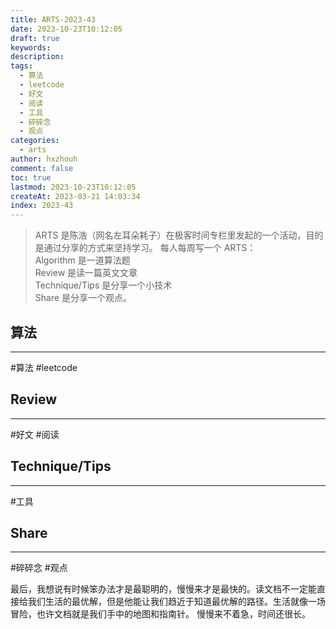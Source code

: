 ```yaml
---
title: ARTS-2023-43
date: 2023-10-23T10:12:05
draft: true
keywords: 
description: 
tags:
  - 算法
  - leetcode
  - 好文
  - 阅读
  - 工具
  - 碎碎念
  - 观点
categories:
  - arts
author: hxzhouh
comment: false
toc: true
lastmod: 2023-10-23T10:12:05
createAt: 2023-03-21 14:03:34
index: 2023-43
---
```


>ARTS 是陈浩（网名左耳朵耗子）在极客时间专栏里发起的一个活动，目的是通过分享的方式来坚持学习。 每人每周写一个 ARTS：  
>	Algorithm 是一道算法题  
>	Review 是读一篇英文文章  
>	Technique/Tips 是分享一个小技术  
>	Share 是分享一个观点。

<!-- more -->

## 算法
---
#算法 #leetcode


## Review
---
#好文 #阅读

## Technique/Tips
---
#工具  

## Share
---
#碎碎念 #观点

最后，我想说有时候笨办法才是最聪明的，慢慢来才是最快的。读文档不一定能直接给我们生活的最优解，但是他能让我们趋近于知道最优解的路径。生活就像一场冒险，也许文档就是我们手中的地图和指南针。  慢慢来不着急，时间还很长。